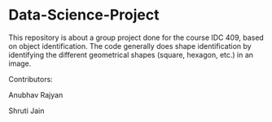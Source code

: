 # Data-Science-Project
This repository is about a group project done for the course IDC 409, based on object identification. The code generally does shape identification by identifying the different geometrical shapes (square, hexagon, etc.) in an image.

Contributors:

Anubhav Rajyan 

Shruti Jain 
